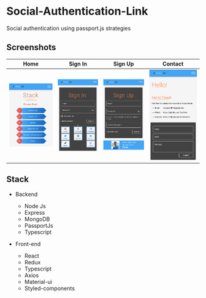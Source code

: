 # Social-Authentication-Link
Social authentication using passport.js strategies

## Screenshots
| Home | Sign In | Sign Up | Contact |
|:----:|:----:|:----:|:----:|
| ![](image/home.png) | ![](image/sign-in.png)| ![](image/sign-up.png) | ![](image/contact.png) |

## Stack

- Backend
  - Node Js
  - Express
  - MongoDB
  - PassportJs
  - Typescript

- Front-end
  - React
  - Redux
  - Typescript
  - Axios
  - Material-ui
  - Styled-components